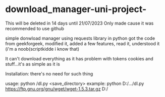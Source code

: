 # download_manager-uni-project-
This will be deleted in 14 days until 21/07/2023
Only made cause it was recommended to use github

simple donwload manager using requests library in python
got the code from geekforgeek, modified it, added a few features, read it, understood it (i'm a noob(scriptkidde i know that)

It can't download everything as it has problem with tokens cookies and stuff...it's as simple as it is

Installation: there's no need for such thing

usage: python <path>/dl.py <url> <save_directory>
example: python D:/.../dl.py https://ftp.gnu.org/gnu/wget/wget-1.5.3.tar.gz D:/
